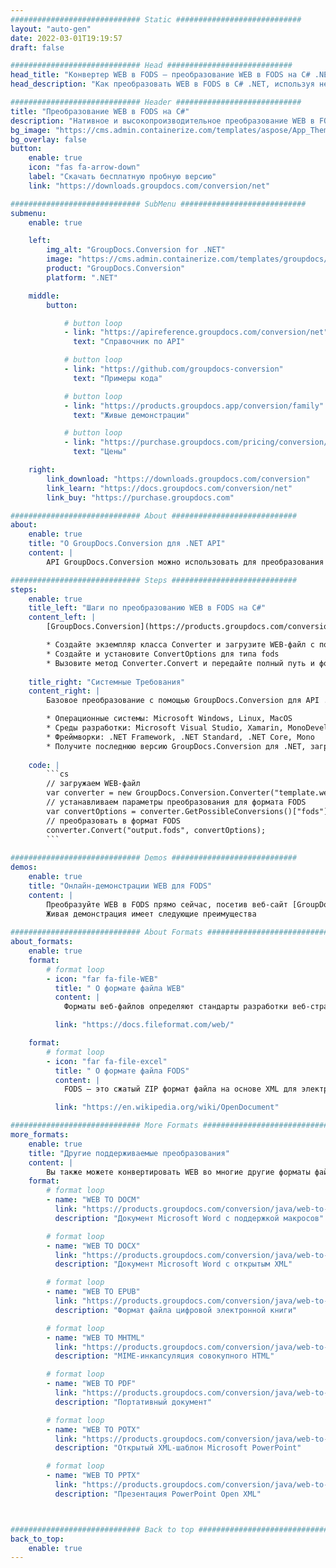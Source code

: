 ```yaml
---
############################# Static ############################
layout: "auto-gen"
date: 2022-03-01T19:19:57
draft: false

############################# Head ############################
head_title: "Конвертер WEB в FODS — преобразование WEB в FODS на C# .NET"
head_description: "Как преобразовать WEB в FODS в C# .NET, используя несколько строк кода? Используйте API преобразования документов GroupDocs для преобразования более 160 форматов файлов."

############################# Header ############################
title: "Преобразование WEB в FODS на C#"
description: "Нативное и высокопроизводительное преобразование WEB в FODS с использованием групповых документов на стороне сервера. Преобразование для .NET API без использования какого-либо программного обеспечения, такого как Microsoft или Open Office."
bg_image: "https://cms.admin.containerize.com/templates/aspose/App_Themes/V3/images/bg/header1.png"
bg_overlay: false
button:
    enable: true
    icon: "fas fa-arrow-down"
    label: "Скачать бесплатную пробную версию"
    link: "https://downloads.groupdocs.com/conversion/net"

############################# SubMenu ############################
submenu:
    enable: true

    left:
        img_alt: "GroupDocs.Conversion for .NET"
        image: "https://cms.admin.containerize.com/templates/groupdocs/images/product-logos/90x90-noborder/groupdocs-conversion-net.png"
        product: "GroupDocs.Conversion"
        platform: ".NET"

    middle:
        button:

            # button loop
            - link: "https://apireference.groupdocs.com/conversion/net"
              text: "Справочник по API"

            # button loop
            - link: "https://github.com/groupdocs-conversion"
              text: "Примеры кода"

            # button loop
            - link: "https://products.groupdocs.app/conversion/family"
              text: "Живые демонстрации"

            # button loop
            - link: "https://purchase.groupdocs.com/pricing/conversion/net"
              text: "Цены"

    right:
        link_download: "https://downloads.groupdocs.com/conversion"
        link_learn: "https://docs.groupdocs.com/conversion/net"
        link_buy: "https://purchase.groupdocs.com"

############################# About ############################
about:
    enable: true
    title: "О GroupDocs.Conversion для .NET API"
    content: |
        API GroupDocs.Conversion можно использовать для преобразования Microsoft Word, Excel, PowerPoint, PDF, Visio и других форматов. GroupDocs.Conversion — это автономный API, который подходит для серверных и внутренних систем, где требуется высокая производительность. Он не зависит от какого-либо программного обеспечения, такого как Microsoft или Open Office.

############################# Steps ############################
steps:
    enable: true
    title_left: "Шаги по преобразованию WEB в FODS на C#"
    content_left: |
        [GroupDocs.Conversion](https://products.groupdocs.com/conversion/net) упрощает для разработчиков преобразование файла WEB в FODS с помощью нескольких строк кода.

        * Создайте экземпляр класса Converter и загрузите WEB-файл с полным путем
        * Создайте и установите ConvertOptions для типа fods
        * Вызовите метод Converter.Convert и передайте полный путь и формат (FODS) в качестве параметра
        
    title_right: "Системные Требования"
    content_right: |
        Базовое преобразование с помощью GroupDocs.Conversion для API .NET можно выполнить, выполнив несколько простых шагов. Наши API поддерживаются на всех основных платформах и операционных системах. Перед выполнением приведенного ниже кода убедитесь, что в вашей системе установлены следующие предварительные компоненты.

        * Операционные системы: Microsoft Windows, Linux, MacOS
        * Среды разработки: Microsoft Visual Studio, Xamarin, MonoDevelop
        * Фреймворки: .NET Framework, .NET Standard, .NET Core, Mono
        * Получите последнюю версию GroupDocs.Conversion для .NET, загруженную с [Nuget](https://www.nuget.org/packages/groupdocs.conversion)
        
    code: |
        ```cs
        // загружаем WEB-файл
        var converter = new GroupDocs.Conversion.Converter("template.web");
        // устанавливаем параметры преобразования для формата FODS
        var convertOptions = converter.GetPossibleConversions()["fods"].ConvertOptions;
        // преобразовать в формат FODS
        converter.Convert("output.fods", convertOptions);
        ```
        
############################# Demos ############################
demos:
    enable: true
    title: "Онлайн-демонстрации WEB для FODS"
    content: |
        Преобразуйте WEB в FODS прямо сейчас, посетив веб-сайт [GroupDocs.Conversion Живые демонстрации](https://products.groupdocs.app/conversion/family).
        Живая демонстрация имеет следующие преимущества
        
############################# About Formats ############################
about_formats:
    enable: true
    format:
        # format loop
        - icon: "far fa-file-WEB"
          title: " О формате файла WEB"
          content: |
            Форматы веб-файлов определяют стандарты разработки веб-страниц и связаны с платформой, на которой они созданы. Полный веб-сайт может быть построен как из статических, так и из динамических веб-страниц. Большинство современных веб-сайтов построены на серверной технологии, такой как Active Server Pages (ASP), которые загружаются и запускаются на веб-сервере. К ним также относятся каскадные таблицы стилей (CSS) и файлы сценариев, используемые для стилизации общего внешнего вида пользовательского интерфейса.

          link: "https://docs.fileformat.com/web/"

    format:
        # format loop
        - icon: "far fa-file-excel"
          title: " О формате файла FODS"
          content: |
            FODS — это сжатый ZIP формат файла на основе XML для электронных таблиц, диаграмм, презентаций и текстовых документов.

          link: "https://en.wikipedia.org/wiki/OpenDocument"

############################# More Formats ############################
more_formats:
    enable: true
    title: "Другие поддерживаемые преобразования"
    content: |
        Вы также можете конвертировать WEB во многие другие форматы файлов. Пожалуйста, ознакомьтесь с полным списком ниже.
    format: 
        # format loop
        - name: "WEB TO DOCM"
          link: "https://products.groupdocs.com/conversion/java/web-to-docm/"
          description: "Документ Microsoft Word с поддержкой макросов"

        # format loop
        - name: "WEB TO DOCX"
          link: "https://products.groupdocs.com/conversion/java/web-to-docx/"
          description: "Документ Microsoft Word с открытым XML"

        # format loop
        - name: "WEB TO EPUB"
          link: "https://products.groupdocs.com/conversion/java/web-to-epub/"
          description: "Формат файла цифровой электронной книги"

        # format loop
        - name: "WEB TO MHTML"
          link: "https://products.groupdocs.com/conversion/java/web-to-mhtml/"
          description: "MIME-инкапсуляция совокупного HTML"

        # format loop
        - name: "WEB TO PDF"
          link: "https://products.groupdocs.com/conversion/java/web-to-pdf/"
          description: "Портативный документ"

        # format loop
        - name: "WEB TO POTX"
          link: "https://products.groupdocs.com/conversion/java/web-to-potx/"
          description: "Открытый XML-шаблон Microsoft PowerPoint"

        # format loop
        - name: "WEB TO PPTX"
          link: "https://products.groupdocs.com/conversion/java/web-to-pptx/"
          description: "Презентация PowerPoint Open XML"



############################# Back to top ###############################
back_to_top:
    enable: true
---
```

